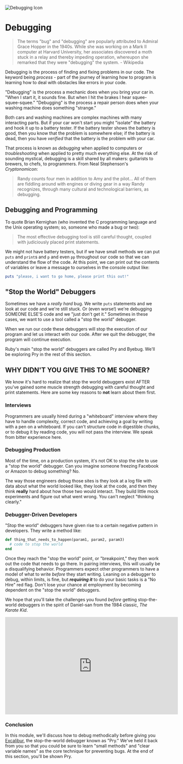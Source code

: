 ![Debugging Icon](https://curriculum-content.s3.amazonaws.com/module-1/practice-debugging/Image_113_Code%20Debugging.png)

# Debugging

> The terms "bug" and "debugging" are popularly 
> attributed to Admiral Grace Hopper in the 1940s. 
> While she was working on a Mark II computer at 
> Harvard University, her associates discovered a 
> moth stuck in a relay and thereby impeding operation, 
> whereupon she remarked that they were "debugging" 
> the system. - Wikipedia

Debugging is the process of finding and fixing problems
in our code. The keyword being _process_ - part of the journey
of learning how to program is learning how to deal with
obstacles like errors in your code.

"Debugging" is the process a mechanic does when you bring your
car in. "When I start it, it sounds fine. But when I hit the
brakes I hear squee-squee-squee." "Debugging" is the process
a repair person does when your washing machine does something
"strange."

Both cars and washing machines are 
complex machines with many interacting parts. But if
your car won't start you might "isolate" the battery and hook it up to a
battery tester. If the battery tester shows the battery is good, then you know
that the problem is somewhere else; if the battery is dead, then you have
_verified_ that the battery is the problem with your car.

That process is known as _debugging_ when applied to computers or
_troubleshooting_ when applied to pretty much everything else. At the risk of
sounding mystical, debugging is a skill shared by all makers: guitarists to
brewers, to chefs, to programmers. From Neal Stephenson's _Cryptonomicon_:

> Randy counts four men in addition to Amy and the pilot...  All of them are
> fiddling around with engines or diving gear in a way Randy recognizes,
> through many cultural and technological barriers, as debugging.

## Debugging and Programming

To quote Brian Kernighan (who invented the C programming language and the
Unix operating system; so, someone who made a bug or two):

> The most effective debugging tool is still careful thought, coupled with judiciously placed print statements.

We might not have battery testers, but if we have small methods we can
put `puts` and `print`s and `p` and even `pp` throughout our code so
that we can understand the flow of the code. At this point, we can
print out the contents of variables or leave a message to ourselves
in the console output like:

```ruby
puts "please, i want to go home, please print this out!"
```

## "Stop the World" Debuggers

Sometimes we have a _really hard_ bug. We write `puts` statements and
we look at our code and we're still stuck. Or (even worse!) we're
debugging SOMEONE ELSE'S code and we "just don't get it." Sometimes in
these cases, we want to use a tool called a "stop the world" debugger.

When we run our code these debuggers will stop the execution of our program
and let us interact with our code. After we quit the debugger, the program
will continue execution.

Ruby's main "stop the world" debuggers are called Pry and Byebug. We'll be
exploring Pry in the rest of this section.

## WHY DIDN'T YOU GIVE THIS TO ME SOONER?

We know it's hard to realize that stop the world debuggers exist AFTER
you've gained some muscle strength debugging with careful thought and
print statements. Here are some key reasons to **not** learn about them
first.

### Interviews

Programmers are usually hired during a "whiteboard" interview where they
have to handle complexity, correct code, and achieving a goal by writing
with a pen on a whiteboard. If you can't structure
code in digestible chunks, or to debug it by reading code, you will not
pass the interview. We speak from bitter experience here.

### Debugging Production

Most of the time, on a production system, it's not OK to stop the site
to use a "stop the world" debugger. Can you imagine someone
freezing Facebook or Amazon to debug something? No.

The way those engineers debug those sites is they look at a log file with
data about what the world looked like, they look at the code, and then
they think **really** hard about how those two would interact. They build
little mock experiments and figure out what went wrong. You can't neglect
"thinking clearly."

### Debugger-Driven Developers

"Stop the world" debuggers have given rise to a certain negative pattern
in developers. They write a method like:

```ruby
def thing_that_needs_to_happen(param1, param2, param3)
  # code to stop the world
end
```

Once they reach the "stop the world" point, or "breakpoint," they then work out
the code that needs to go there. In pairing interviews, this will usually be a 
disqualifying behavior. Programmers expect other programmers to have a model of
what to write _before_ they start writing. Leaning on a debugger to debug, within
limits, is fine, but ***requiring it*** to do your basic tasks is a "No Hire" red
flag. Don't lose your chance at employment by becoming dependent on the 
"stop the world" debuggers.

We hope that you'll take the challenges you found _before_ getting stop-the-world
debuggers in the spirit of Daniel-san from the 1984 classic, _The Karate Kid_.

<iframe width="560" height="315" src="https://www.youtube.com/embed/2ynryUjGFt8" frameborder="0" allow="accelerometer; autoplay; encrypted-media; gyroscope; picture-in-picture" allowfullscreen></iframe>

### Conclusion

In this module, we'll discuss how to debug methodically before giving you
[Excalibur][], the stop-the-world debugger known as "Pry." We've held it
back from you so that you could be sure to learn "small methods" and
"clear variable names" as the core technique for preventing bugs. At the
end of this section, you'll be shown Pry.

[Excalibur]: https://en.wikipedia.org/wiki/Excalibur
